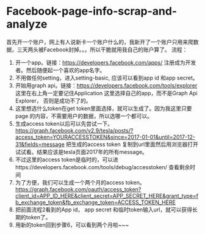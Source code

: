 # Facebook-page-info-scrap-and-analyze
首先开一个账户，网上有人说新卡一个账户什么的，我新开了一个账户只用来爬数据，三天两头被Facebook封掉。。。所以干脆就用我自己的账户算了。
流程：
1.	开一个app。链接：https://developers.facebook.com/apps/ 注册成为开发者。然后随便起一个喜欢的app名字。
2.	不用做任何setting，进入setting-basic, 应该可以看到app id 和app secret。
3.	开始用graph api。链接：https://developers.facebook.com/tools/explorer 这里在右上角一定要记住Application 这里选择自己的app，而不是Graph Api Explorer， 否则是成功不了的。
4.	这里想选什么token在get token里面选择，就可以生成了。因为我这里只要page 的内容，不需要用户的数据，所以选哪一个都可以。
5.	生成access token以后可以先尝试一下。https://graph.facebook.com/v2.9/tesla/posts/?access_token=YOURACCESSTOKEN&since=2017-01-01&until=2017-12-31&fields=message 把生成的access token 复制到url里面然后用浏览器打开试试看。结果应该是tesla页面2017年的所有message。
6.	不过这里的access token是临时的，可以进https://developers.facebook.com/tools/debug/accesstoken/ 查看剩余时间
7.	为了方便，我们可以生成一个两个月的access token。https://graph.facebook.com/oauth/access_token?client_id=APP_ID_HERE&client_secret=APP_SECRET_HERE&grant_type=fb_exchange_token&fb_exchange_token=ACCESS_TOKEN_HERE 
8.	把前面流程2看到的App id， app secret 和临时token输入url，就可以获得长期的token了。
9.	用新的token回到步骤6，可以看到两个月啦~~~ 
